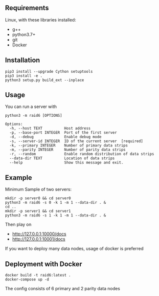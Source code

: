## Requirements

Linux, with these libraries installed:
+ g++
+ python3.7+
+ git
+ Docker

## Installation

```
pip3 install --upgrade Cython setuptools
pip3 install -e .
python3 setup.py build_ext --inplace
```

## Usage

You can run a server with
```
python3 -m raid6 [OPTIONS]
```

```
Options:
  -h, --host TEXT          Host address
  -p, --base-port INTEGER  Port of the first server
  -d, --debug              Enable debug mode
  -s, --server-id INTEGER  ID of the current server  [required]
  -k, --primary INTEGER    Number of primary data strips
  -m, --parity INTEGER     Number of parity data strips
  -r, --random             Enable random distribution of data strips
  --data-dir TEXT          Location of data strips
  --help                   Show this message and exit.

```

## Example

Minimum Sample of two servers:

```
mkdir -p server0 && cd server0
python3 -m raid6 -s 0 -k 1 -m 1 --data-dir . &
cd ..
mkdir -p server1 && cd server1
python3 -m raid6 -s 1 -k 1 -m 1 --data-dir . &
```

Then play on
+ http://127.0.0.1:10000/docs
+ http://127.0.0.1:10001/docs

If you want to deploy many data nodes, usage of docker is preferred

## Deployment with Docker

```
docker build -t raid6:latest .
docker-compose up -d
```

The config consists of 6 primary and 2 parity data nodes
